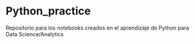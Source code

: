# Python_practice
Repositorio para los notebooks creados en el aprendizaje de Python para Data Science/Analytics
